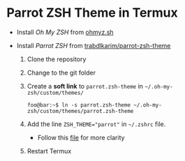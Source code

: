 # Parrot ZSH Theme in Termux

+ Install *Oh My ZSH* from [ohmyz.sh](https://ohmyz.sh/)

+ Install *Parrot ZSH* from [trabdlkarim/parrot-zsh-theme](https://github.com/trabdlkarim/parrot-zsh-theme)

  1. Clone the repository

  1. Change to the git folder
  
  1. Create a **soft link** to `parrot.zsh-theme` in `~/.oh-my-zsh/custom/themes/`

      ```console
      foo@bar:~$ ln -s parrot.zsh-theme ~/.oh-my-zsh/custom/themes/parrot.zsh-theme
      ```

  1. Add the line `ZSH_THEME="parrot"` in `~/.zshrc` file.
  
      + Follow this [file](https://github.com/JustABeginning/config/blob/master/profile/termux/.zshrc)
        for more clarity

  1. Restart Termux
